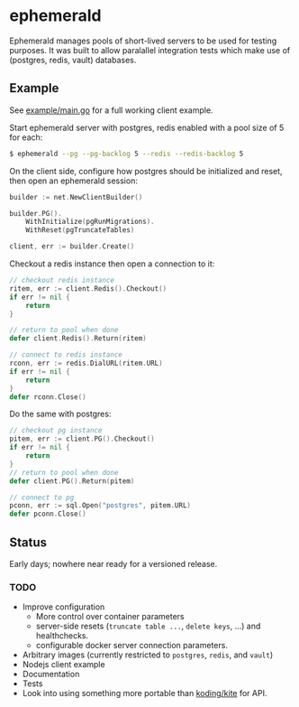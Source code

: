 # ephemerald

Ephemerald manages pools of short-lived servers to be used for testing purposes.  It was built to allow paralallel integration tests which make use of (postgres, redis, vault) databases.

## Example

See [example/main.go](example/main.go) for a full working client example.

Start ephemerald server with postgres, redis enabled with a pool size of 5 for each:

```sh
$ ephemerald --pg --pg-backlog 5 --redis --redis-backlog 5
```

On the client side, configure how postgres should be initialized and reset, then open an ephemerald session:

```go
builder := net.NewClientBuilder()

builder.PG().
	WithInitialize(pgRunMigrations).
	WithReset(pgTruncateTables)

client, err := builder.Create()
```

Checkout a redis instance then open a connection to it:

```go
// checkout redis instance
ritem, err := client.Redis().Checkout()
if err != nil {
	return
}

// return to pool when done
defer client.Redis().Return(ritem)

// connect to redis instance
rconn, err := redis.DialURL(ritem.URL)
if err != nil {
	return
}
defer rconn.Close()
```

Do the same with postgres:

```go
// checkout pg instance
pitem, err := client.PG().Checkout()
if err != nil {
	return
}
// return to pool when done
defer client.PG().Return(pitem)

// connect to pg
pconn, err := sql.Open("postgres", pitem.URL)
defer pconn.Close()
```

## Status

Early days; nowhere near ready for a versioned release.

### TODO
 * Improve configuration
   * More control over container parameters
   * server-side resets (`truncate table ...`, `delete keys`, ...) and healthchecks.
   * configurable docker server connection parameters.
 * Arbitrary images (currently restricted to `postgres`, `redis`, and `vault`)
 * Nodejs client example
 * Documentation
 * Tests
 * Look into using something more portable than [koding/kite](https://github.com/koding/kite) for API.
